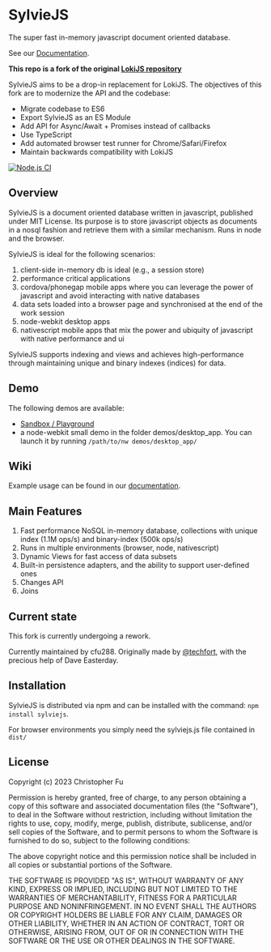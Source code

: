 # SylvieJS

The super fast in-memory javascript document oriented database.

See our [Documentation](https://cfu288.github.io/SylvieJS/).

**This repo is a fork of the original [LokiJS repository](https://github.com/techfort/LokiJS)**

SylvieJS aims to be a drop-in replacement for LokiJS. The objectives of this fork are to modernize the API and the codebase:

- Migrate codebase to ES6
- Export SylvieJS as an ES Module
- Add API for Async/Await + Promises instead of callbacks
- Use TypeScript
- Add automated browser test runner for Chrome/Safari/Firefox
- Maintain backwards compatibility with LokiJS

[![Node.js CI](https://github.com/cfu288/SylvieJS/actions/workflows/ci.yaml/badge.svg)](https://github.com/cfu288/SylvieJS/actions/workflows/ci.yaml)

## Overview

SylvieJS is a document oriented database written in javascript, published under MIT License.
Its purpose is to store javascript objects as documents in a nosql fashion and retrieve them with a similar mechanism.
Runs in node and the browser.

SylvieJS is ideal for the following scenarios:

1. client-side in-memory db is ideal (e.g., a session store)
2. performance critical applications
3. cordova/phonegap mobile apps where you can leverage the power of javascript and avoid interacting with native databases
4. data sets loaded into a browser page and synchronised at the end of the work session
5. node-webkit desktop apps
6. nativescript mobile apps that mix the power and ubiquity of javascript with native performance and ui

SylvieJS supports indexing and views and achieves high-performance through maintaining unique and binary indexes (indices) for data.

## Demo

The following demos are available:

- [Sandbox / Playground](https://replit.com/@cfu288/sylviejs-sandbox)
- a node-webkit small demo in the folder demos/desktop_app. You can launch it by running `/path/to/nw demos/desktop_app/`

## Wiki

Example usage can be found in our [documentation](https://cfu288.github.io/SylvieJS/).


## Main Features

1. Fast performance NoSQL in-memory database, collections with unique index (1.1M ops/s) and binary-index (500k ops/s)
2. Runs in multiple environments (browser, node, nativescript)
3. Dynamic Views for fast access of data subsets
4. Built-in persistence adapters, and the ability to support user-defined ones
5. Changes API
6. Joins

## Current state

This fork is currently undergoing a rework.

Currently maintained by cfu288. Originally made by [@techfort](http://twitter.com/tech_fort), with the precious help of Dave Easterday.

## Installation

SylvieJS is distributed via npm and can be installed with the command:
`npm install sylviejs`.

For browser environments you simply need the sylviejs.js file contained in `dist/`

## License

Copyright (c) 2023 Christopher Fu

Permission is hereby granted, free of charge, to any person obtaining a copy of this software and associated documentation files (the "Software"), to deal in the Software without restriction, including without limitation the rights to use, copy, modify, merge, publish, distribute, sublicense, and/or sell copies of the Software, and to permit persons to whom the Software is furnished to do so, subject to the following conditions:

The above copyright notice and this permission notice shall be included in all copies or substantial portions of the Software.

THE SOFTWARE IS PROVIDED "AS IS", WITHOUT WARRANTY OF ANY KIND, EXPRESS OR IMPLIED, INCLUDING BUT NOT LIMITED TO THE WARRANTIES OF MERCHANTABILITY, FITNESS FOR A PARTICULAR PURPOSE AND NONINFRINGEMENT. IN NO EVENT SHALL THE AUTHORS OR COPYRIGHT HOLDERS BE LIABLE FOR ANY CLAIM, DAMAGES OR OTHER LIABILITY, WHETHER IN AN ACTION OF CONTRACT, TORT OR OTHERWISE, ARISING FROM, OUT OF OR IN CONNECTION WITH THE SOFTWARE OR THE USE OR OTHER DEALINGS IN THE SOFTWARE.
